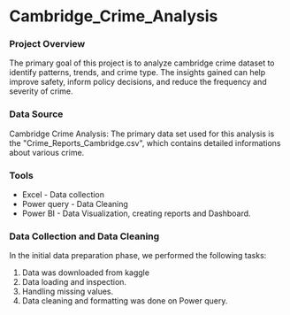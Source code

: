 # Cambridge_Crime_Analysis

### Project Overview
The primary goal of this project is to analyze cambridge crime dataset to identify patterns, trends, and crime type. The insights gained can help improve safety, inform policy decisions, and reduce the frequency and severity of crime.

### Data Source
Cambridge Crime Analysis: The primary data set used for this analysis is the "Crime_Reports_Cambridge.csv", which contains detailed informations about various crime.

### Tools
- Excel - Data collection
- Power query - Data Cleaning
- Power BI - Data Visualization, creating reports and Dashboard.

### Data Collection and Data Cleaning

In the initial data preparation phase, we performed the following tasks:

  1. Data was downloaded from kaggle
  2. Data loading and inspection.
  3. Handling missing values.
  4. Data cleaning and formatting was done on Power query.
